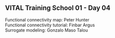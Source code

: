## VITAL Training School 01 - Day 04

Functional connectivity map: Peter Hunter  
Functional connectivity tutorial: Finbar Argus  
Surrogate modeling: Gonzalo Maso Talou  
